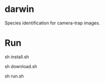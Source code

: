 # darwin

Species identification for camera-trap images.


# Run

sh install.sh

sh download.sh

sh run.sh

